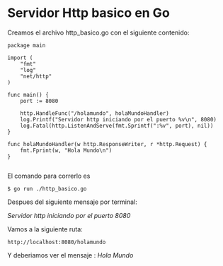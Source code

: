 # Servidor Http basico en Go
Creamos el archivo http_basico.go con el siguiente contenido:
```
package main

import (
	"fmt"
	"log"
	"net/http"
)

func main() {
	port := 8080

	http.HandleFunc("/holamundo", holaMundoHandler)
	log.Printf("Servidor http iniciando por el puerto %v\n", 8080)
	log.Fatal(http.ListenAndServe(fmt.Sprintf(":%v", port), nil))
}

func holaMundoHandler(w http.ResponseWriter, r *http.Request) {
	fmt.Fprint(w, "Hola Mundo\n")
}


```
El comando para correrlo es 

```
$ go run ./http_basico.go
```
Despues del siguiente mensaje por terminal:

*Servidor http iniciando por el puerto 8080*

Vamos a la siguiente ruta:
```
http://localhost:8080/holamundo
```
Y deberiamos ver el mensaje : *Hola Mundo*